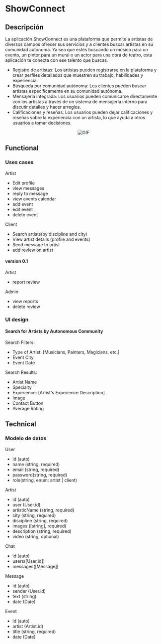 # ShowConnect

## Descripción

La aplicación ShowConnect es una plataforma que permite a artistas de diversos campos ofrecer sus servicios y a clientes buscar artistas en su comunidad autónoma. Ya sea que estés buscando un músico para un evento, un pintor para un mural o un actor para una obra de teatro, esta aplicación te conecta con ese talento que buscas.

- Registro de artistas: Los artistas pueden registrarse en la plataforma y crear perfiles detallados que muestren su trabajo, habilidades y experiencia.
- Búsqueda por comunidad autónoma: Los clientes pueden buscar artistas específicamente en su comunidad autónoma.
- Mensajería integrada: Los usuarios pueden comunicarse directamente con los artistas a través de un sistema de mensajería interno para discutir detalles y hacer arreglos.
- Calificaciones y reseñas: Los usuarios pueden dejar calificaciones y reseñas sobre la experiencia con un artista, lo que ayuda a otros usuarios a tomar decisiones.

<div style="text-align: center;">
  <img src="https://media.giphy.com/media/XWKrUYz1N5J7i/giphy.gif?cid=ecf05e47vrluquvgelor4hj0w7g0l7jh6vx3497ugu2j1ffe&ep=v1_gifs_search&rid=giphy.gif&ct=g" alt="GIF">
</div>

<!-- ![](https://media.giphy.com/media/XWKrUYz1N5J7i/giphy.gif?cid=ecf05e47vrluquvgelor4hj0w7g0l7jh6vx3497ugu2j1ffe&ep=v1_gifs_search&rid=giphy.gif&ct=g) -->

## Functional

### Uses cases

Artist

- Edit profile
- view messages
- reply to message
- view events calendar
- add event
- edit event
- delete event

Client

- Search artists(by discipline and city)
- View artist details (profile and events)
- Send message to artist
- add review on artist

#### version 0.1

Artist

- report review

Admin

- view reports
- delete review

### UI design

#### Search for Artists by Autonomous Community

Search Filters:

- Type of Artist: [Musicians, Painters, Magicians, etc.]
- Event City
- Event Date

Search Results:

- Artist Name
- Specialty
- Experience: [Artist's Experience Description]
- Image
- Contact Button
- Average Rating

## Technical

### Modelo de datos

User

- id (auto)
- name (string, required)
- email (string, required)
- password(string, required)
- role(string, enum: artist | client)

Artist

- id (auto)
- user (User.id)
- artisticName (string, required)
- city (string, required)
- discipline (string, required)
- images ([string], required)
- description (string, required)
- video (string, optional)

Chat

- id (auto)
- users([User.id])
- messages([Message])

Message

- id (auto)
- sender (User.id)
- text (string)
- date (Date)

Event

- id (auto)
- artist (Artist.id)
- title (string, required)
- date (Date)
